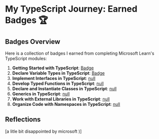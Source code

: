 # My TypeScript Journey: Earned Badges 🏆

## Badges Overview

Here is a collection of badges I earned from completing Microsoft Learn's TypeScript modules:

1. **Getting Started with TypeScript**: [Badge](https://learn.microsoft.com/api/achievements/share/en-us/DenisKarev-0961/ZKF4U7A2?sharingId=F4D9350EC88C5290)
2. **Declare Variable Types in TypeScript**: [Badge](https://learn.microsoft.com/api/achievements/share/en-us/DenisKarev-0961/9XS2JYFU?sharingId=F4D9350EC88C5290)
3. **Implement Interfaces in TypeScript**: [null](badge-link)
4. **Develop Typed Functions in TypeScript**: [null](badge-link)
5. **Declare and Instantiate Classes in TypeScript**: [null](badge-link)
6. **Generics in TypeScript**: [null](badge-link)
7. **Work with External Libraries in TypeScript**: [null](badge-link)
8. **Organize Code with Namespaces in TypeScript**: [null](badge-link)

## Reflections

[a litle bit disappointed by microsoft )]

